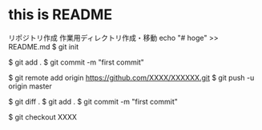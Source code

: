 # this is README
リポジトリ作成
作業用ディレクトリ作成・移動
echo "# hoge" >> README.md
$ git init

$ git add .
$ git commit -m "first commit"

$ git remote add origin https://github.com/XXXX/XXXXXX.git
$ git push -u origin master

$ git diff .
$ git add .
$ git commit -m "first commit"

$ git checkout XXXX